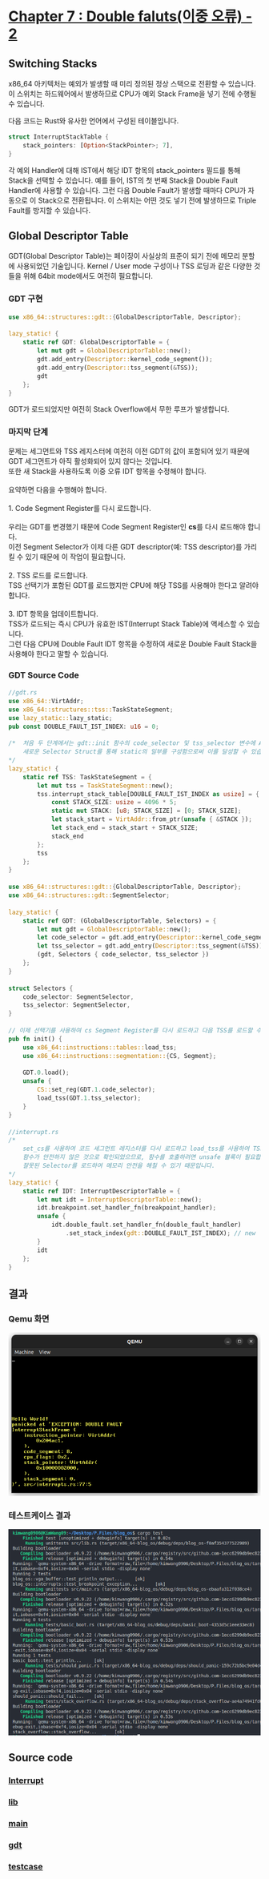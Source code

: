 # [Chapter 7 : Double faluts(이중 오류) - 2](https://os.phil-opp.com/double-fault-exceptions/)

## Switching Stacks

x86_64 아키텍처는 예외가 발생할 때 미리 정의된 정상 스택으로 전환할 수 있습니다.
이 스위치는 하드웨어에서 발생하므로 CPU가 예외 Stack Frame을 넣기 전에 수행될 수 있습니다.

다음 코드는 Rust와 유사한 언어에서 구성된 테이블입니다.

```rs
struct InterruptStackTable {
    stack_pointers: [Option<StackPointer>; 7],
}
```

각 예외 Handler에 대해 IST에서 해당 IDT 항목의 stack_pointers 필드를 통해 Stack을 선택할 수 있습니다.
예를 들어, IST의 첫 번째 Stack을 Double Fault Handler에 사용할 수 있습니다.
그런 다음 Double Fault가 발생할 때마다 CPU가 자동으로 이 Stack으로 전환됩니다.
이 스위치는 어떤 것도 넣기 전에 발생하므로 Triple Fault를 방지할 수 있습니다.

## Global Descriptor Table

GDT(Global Descriptor Table)는 페이징이 사실상의 표준이 되기 전에 메모리 분할에 사용되었던 기술입니다.
Kernel / User mode 구성이나 TSS 로딩과 같은 다양한 것들을 위해 64bit mode에서도 여전히 필요합니다.

### GDT 구현

```rs
use x86_64::structures::gdt::{GlobalDescriptorTable, Descriptor};

lazy_static! {
    static ref GDT: GlobalDescriptorTable = {
        let mut gdt = GlobalDescriptorTable::new();
        gdt.add_entry(Descriptor::kernel_code_segment());
        gdt.add_entry(Descriptor::tss_segment(&TSS));
        gdt
    };
}
```

GDT가 로드되었지만 여전히 Stack Overflow에서 무한 루프가 발생합니다.

### 마지막 단계

<p>
문제는 세그먼트와 TSS 레지스터에 여전히 이전 GDT의 값이 포함되어 있기 때문에 GDT 세그먼트가 아직 활성화되어 있지 않다는 것입니다.<br>
또한 새 Stack을 사용하도록 이중 오류 IDT 항목을 수정해야 합니다.<br>
<br>
요약하면 다음을 수행해야 합니다.<br>
<br>
1. Code Segment Register를 다시 로드합니다.<br>
<br>
우리는 GDT를 변경했기 때문에 Code Segment Register인 <b>cs</b>를 다시 로드해야 합니다.<br>
이전 Segment Selector가 이제 다른 GDT descriptor(예: TSS descriptor)를 가리킬 수 있기 때문에 이 작업이 필요합니다.<br>
<br>
2. TSS 로드를 로드합니다.<br>
TSS 선택기가 포함된 GDT를 로드했지만 CPU에 해당 TSS를 사용해야 한다고 알려야 합니다.<br>
<br>
3. IDT 항목을 업데이트합니다.<br>
TSS가 로드되는 즉시 CPU가 유효한 IST(Interrupt Stack Table)에 액세스할 수 있습니다.<br>
그런 다음 CPU에 Double Fault IDT 항목을 수정하여 새로운 Double Fault Stack을 사용해야 한다고 말할 수 있습니다.
</p>

### GDT Source Code

```rs
//gdt.rs
use x86_64::VirtAddr;
use x86_64::structures::tss::TaskStateSegment;
use lazy_static::lazy_static;
pub const DOUBLE_FAULT_IST_INDEX: u16 = 0;

/*  처음 두 단계에서는 gdt::init 함수의 code_selector 및 tss_selector 변수에 Access해야 합니다.
    새로운 Selector Struct를 통해 static의 일부를 구성함으로써 이를 달성할 수 있습니다.
*/
lazy_static! {
    static ref TSS: TaskStateSegment = {
        let mut tss = TaskStateSegment::new();
        tss.interrupt_stack_table[DOUBLE_FAULT_IST_INDEX as usize] = {
            const STACK_SIZE: usize = 4096 * 5;
            static mut STACK: [u8; STACK_SIZE] = [0; STACK_SIZE];
            let stack_start = VirtAddr::from_ptr(unsafe { &STACK });
            let stack_end = stack_start + STACK_SIZE;
            stack_end
        };
        tss
    };
}

use x86_64::structures::gdt::{GlobalDescriptorTable, Descriptor};
use x86_64::structures::gdt::SegmentSelector;

lazy_static! {
    static ref GDT: (GlobalDescriptorTable, Selectors) = {
        let mut gdt = GlobalDescriptorTable::new();
        let code_selector = gdt.add_entry(Descriptor::kernel_code_segment());
        let tss_selector = gdt.add_entry(Descriptor::tss_segment(&TSS));
        (gdt, Selectors { code_selector, tss_selector })
    };
}

struct Selectors {
    code_selector: SegmentSelector,
    tss_selector: SegmentSelector,
}

// 이제 선택기를 사용하여 cs Segment Register를 다시 로드하고 다음 TSS를 로드할 수 있습니다.
pub fn init() {
    use x86_64::instructions::tables::load_tss;
    use x86_64::instructions::segmentation::{CS, Segment};
    
    GDT.0.load();
    unsafe {
        CS::set_reg(GDT.1.code_selector);
        load_tss(GDT.1.tss_selector);
    }
}

//interrupt.rs
/*
    set_cs를 사용하여 코드 세그먼트 레지스터를 다시 로드하고 load_tss를 사용하여 TSS를 로드합니다. 
    함수가 안전하지 않은 것으로 확인되었으므로, 함수를 호출하려면 unsafe 블록이 필요합니다.
    잘못된 Selector를 로드하여 메모리 안전을 해칠 수 있기 때문입니다.
*/
lazy_static! {
    static ref IDT: InterruptDescriptorTable = {
        let mut idt = InterruptDescriptorTable::new();
        idt.breakpoint.set_handler_fn(breakpoint_handler);
        unsafe {
            idt.double_fault.set_handler_fn(double_fault_handler)
                .set_stack_index(gdt::DOUBLE_FAULT_IST_INDEX); // new
        }
        idt
    };
}
```

## 결과

### Qemu 화면

<p align="center"><img src="/record_image/day_9_stack_overflow_result_code.png"></p>

### 테스트케이스 결과

<p align="center"><img src="/record_image/day_9_result_console.png"></p>

## Source code

### [Interrupt](/src/interrupts.rs)

### [lib](/src/lib.rs)

### [main](/src/main.rs)

### [gdt](/src/gdt.rs)

### [testcase](/src/stack_overflow.rs)
